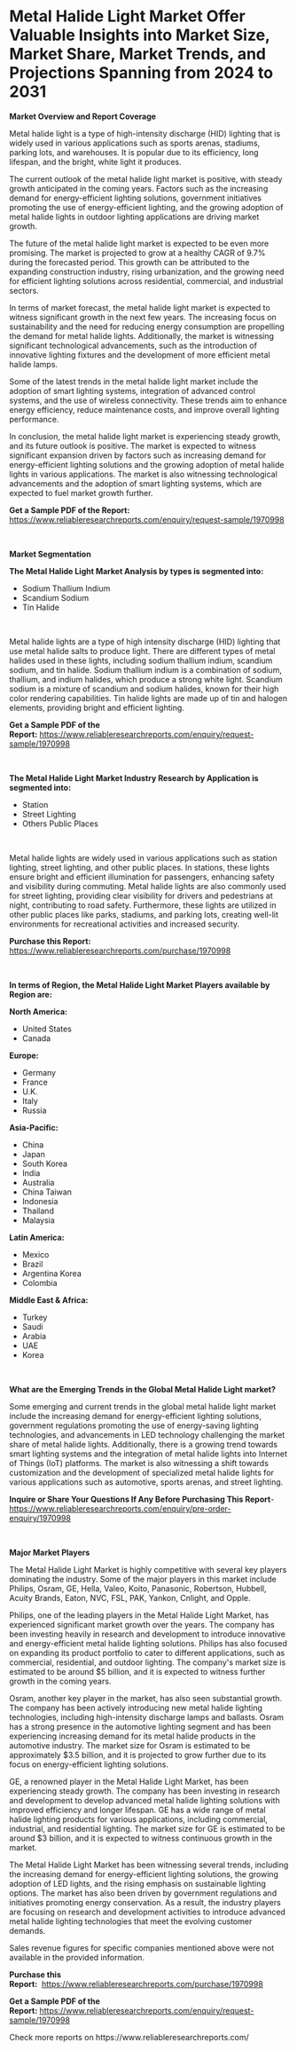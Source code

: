 <p><h1>Metal Halide Light Market Offer Valuable Insights into Market Size, Market Share, Market Trends, and Projections Spanning from 2024 to 2031</h1></p><p><strong>Market Overview and Report Coverage</strong></p>
<p><p>Metal halide light is a type of high-intensity discharge (HID) lighting that is widely used in various applications such as sports arenas, stadiums, parking lots, and warehouses. It is popular due to its efficiency, long lifespan, and the bright, white light it produces.</p><p>The current outlook of the metal halide light market is positive, with steady growth anticipated in the coming years. Factors such as the increasing demand for energy-efficient lighting solutions, government initiatives promoting the use of energy-efficient lighting, and the growing adoption of metal halide lights in outdoor lighting applications are driving market growth.</p><p>The future of the metal halide light market is expected to be even more promising. The market is projected to grow at a healthy CAGR of 9.7% during the forecasted period. This growth can be attributed to the expanding construction industry, rising urbanization, and the growing need for efficient lighting solutions across residential, commercial, and industrial sectors.</p><p>In terms of market forecast, the metal halide light market is expected to witness significant growth in the next few years. The increasing focus on sustainability and the need for reducing energy consumption are propelling the demand for metal halide lights. Additionally, the market is witnessing significant technological advancements, such as the introduction of innovative lighting fixtures and the development of more efficient metal halide lamps.</p><p>Some of the latest trends in the metal halide light market include the adoption of smart lighting systems, integration of advanced control systems, and the use of wireless connectivity. These trends aim to enhance energy efficiency, reduce maintenance costs, and improve overall lighting performance.</p><p>In conclusion, the metal halide light market is experiencing steady growth, and its future outlook is positive. The market is expected to witness significant expansion driven by factors such as increasing demand for energy-efficient lighting solutions and the growing adoption of metal halide lights in various applications. The market is also witnessing technological advancements and the adoption of smart lighting systems, which are expected to fuel market growth further.</p></p>
<p><strong>Get a Sample PDF of the Report:</strong> <a href="https://www.reliableresearchreports.com/enquiry/request-sample/1970998">https://www.reliableresearchreports.com/enquiry/request-sample/1970998</a></p>
<p>&nbsp;</p>
<p><strong>Market Segmentation</strong></p>
<p><strong>The Metal Halide Light Market Analysis by types is segmented into:</strong></p>
<p><ul><li>Sodium Thallium Indium</li><li>Scandium Sodium</li><li>Tin Halide</li></ul></p>
<p>&nbsp;</p>
<p><p>Metal halide lights are a type of high intensity discharge (HID) lighting that use metal halide salts to produce light. There are different types of metal halides used in these lights, including sodium thallium indium, scandium sodium, and tin halide. Sodium thallium indium is a combination of sodium, thallium, and indium halides, which produce a strong white light. Scandium sodium is a mixture of scandium and sodium halides, known for their high color rendering capabilities. Tin halide lights are made up of tin and halogen elements, providing bright and efficient lighting.</p></p>
<p><strong>Get a Sample PDF of the Report:</strong>&nbsp;<a href="https://www.reliableresearchreports.com/enquiry/request-sample/1970998">https://www.reliableresearchreports.com/enquiry/request-sample/1970998</a></p>
<p>&nbsp;</p>
<p><strong>The Metal Halide Light Market Industry Research by Application is segmented into:</strong></p>
<p><ul><li>Station</li><li>Street Lighting</li><li>Others Public Places</li></ul></p>
<p>&nbsp;</p>
<p><p>Metal halide lights are widely used in various applications such as station lighting, street lighting, and other public places. In stations, these lights ensure bright and efficient illumination for passengers, enhancing safety and visibility during commuting. Metal halide lights are also commonly used for street lighting, providing clear visibility for drivers and pedestrians at night, contributing to road safety. Furthermore, these lights are utilized in other public places like parks, stadiums, and parking lots, creating well-lit environments for recreational activities and increased security.</p></p>
<p><strong>Purchase this Report:</strong>&nbsp; <a href="https://www.reliableresearchreports.com/purchase/1970998">https://www.reliableresearchreports.com/purchase/1970998</a></p>
<p>&nbsp;</p>
<p><strong>In terms of Region, the Metal Halide Light Market Players available by Region are:</strong></p>
<p>
    <p> <strong> North America: </strong>
        <ul>
            <li>United States</li>
            <li>Canada</li>
        </ul>
        </p> 
    <p> <strong> Europe: </strong>
        <ul>
            <li>Germany</li>
            <li>France</li>
            <li>U.K.</li>
            <li>Italy</li>
            <li>Russia</li>
        </ul>
        </p> 
    <p> <strong> Asia-Pacific: </strong>
        <ul>
            <li>China</li>
            <li>Japan</li>
            <li>South Korea</li>
            <li>India</li>
            <li>Australia</li>
            <li>China Taiwan</li>
            <li>Indonesia</li>
            <li>Thailand</li>
            <li>Malaysia</li>
        </ul>
        </p> 
    <p> <strong> Latin America: </strong>
        <ul>
            <li>Mexico</li>
            <li>Brazil</li>
            <li>Argentina Korea</li>
            <li>Colombia</li>
        </ul>
        </p> 
    <p> <strong> Middle East & Africa: </strong>
        <ul>
            <li>Turkey</li>
            <li>Saudi</li>
            <li>Arabia</li>
            <li>UAE</li>
            <li>Korea</li>
        </ul>
    </p>
    </p>
<p>&nbsp;</p>
<p><strong>What are the Emerging Trends in the Global Metal Halide Light market?</strong></p>
<p><p>Some emerging and current trends in the global metal halide light market include the increasing demand for energy-efficient lighting solutions, government regulations promoting the use of energy-saving lighting technologies, and advancements in LED technology challenging the market share of metal halide lights. Additionally, there is a growing trend towards smart lighting systems and the integration of metal halide lights into Internet of Things (IoT) platforms. The market is also witnessing a shift towards customization and the development of specialized metal halide lights for various applications such as automotive, sports arenas, and street lighting.</p></p>
<p><strong>Inquire or Share Your Questions If Any Before Purchasing This Report</strong>- <a href="https://www.reliableresearchreports.com/enquiry/pre-order-enquiry/1970998">https://www.reliableresearchreports.com/enquiry/pre-order-enquiry/1970998</a></p>
<p>&nbsp;</p>
<p><strong>Major Market Players</strong></p>
<p><p>The Metal Halide Light Market is highly competitive with several key players dominating the industry. Some of the major players in this market include Philips, Osram, GE, Hella, Valeo, Koito, Panasonic, Robertson, Hubbell, Acuity Brands, Eaton, NVC, FSL, PAK, Yankon, Cnlight, and Opple.</p><p>Philips, one of the leading players in the Metal Halide Light Market, has experienced significant market growth over the years. The company has been investing heavily in research and development to introduce innovative and energy-efficient metal halide lighting solutions. Philips has also focused on expanding its product portfolio to cater to different applications, such as commercial, residential, and outdoor lighting. The company's market size is estimated to be around $5 billion, and it is expected to witness further growth in the coming years.</p><p>Osram, another key player in the market, has also seen substantial growth. The company has been actively introducing new metal halide lighting technologies, including high-intensity discharge lamps and ballasts. Osram has a strong presence in the automotive lighting segment and has been experiencing increasing demand for its metal halide products in the automotive industry. The market size for Osram is estimated to be approximately $3.5 billion, and it is projected to grow further due to its focus on energy-efficient lighting solutions.</p><p>GE, a renowned player in the Metal Halide Light Market, has been experiencing steady growth. The company has been investing in research and development to develop advanced metal halide lighting solutions with improved efficiency and longer lifespan. GE has a wide range of metal halide lighting products for various applications, including commercial, industrial, and residential lighting. The market size for GE is estimated to be around $3 billion, and it is expected to witness continuous growth in the market.</p><p>The Metal Halide Light Market has been witnessing several trends, including the increasing demand for energy-efficient lighting solutions, the growing adoption of LED lights, and the rising emphasis on sustainable lighting options. The market has also been driven by government regulations and initiatives promoting energy conservation. As a result, the industry players are focusing on research and development activities to introduce advanced metal halide lighting technologies that meet the evolving customer demands.</p><p>Sales revenue figures for specific companies mentioned above were not available in the provided information.</p></p>
<p><strong>Purchase this Report:</strong>&nbsp;&nbsp;<a href="https://www.reliableresearchreports.com/purchase/1970998">https://www.reliableresearchreports.com/purchase/1970998</a></p>
<p></p>
<p><strong>Get a Sample PDF of the Report:</strong>&nbsp;<a href="https://www.reliableresearchreports.com/enquiry/request-sample/1970998">https://www.reliableresearchreports.com/enquiry/request-sample/1970998</a></p>
<p>Check more reports on https://www.reliableresearchreports.com/</p>